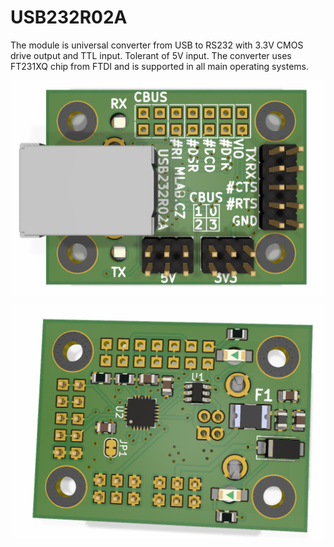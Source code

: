 # USB232R02A
The module is universal converter from USB to RS232 with  3.3V CMOS drive output and TTL input. Tolerant of 5V input. The converter uses FT231XQ chip from FTDI and is supported in all main operating systems.

![USB232R02A Top](doc/img/USB232R02A_top.png)

![USB232R02A Bottom](doc/img/USB232R02A_bot.png) 
